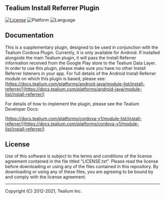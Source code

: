 ## Tealium Install Referrer Plugin

[![License](https://img.shields.io/badge/license-Proprietary-blue.svg?style=flat
           )](https://github.com/Tealium/cordova-plugin/blob/master/LICENSE.txt)
![Platform](https://img.shields.io/badge/platform-android-lightgrey.svg?style=flat
             )
![Language](https://img.shields.io/badge/language-javascript%20java-orange.svg)


## Documentation

This is a supplementary plugin, designed to be used in conjunction with the Tealium Cordova Plugin. Currently, it is only available for Android. If installed alongside the main Tealium plugin, it will pass the Install Referrer information received from the Google Play store to the Tealium Data Layer. In order to use this plugin, please make sure you have no other Install Referrer listeners in your app. For full details of the Android Install Referrer module on which this plugin is based, please see: [https://docs.tealium.com/platforms/android-java/module-list/install-referrer/](https://docs.tealium.com/platforms/android-java/module-list/install-referrer/)

For details of how to implement the plugin, please see the Tealium Developer Docs: 

[https://docs.tealium.com/platforms/cordova-v1/module-list/install-referrer/](https://docs.tealium.com/platforms/cordova-v1/module-list/install-referrer/)

## License

Use of this software is subject to the terms and conditions of the license agreement contained in the file titled "LICENSE.txt".  Please read the license before downloading or using any of the files contained in this repository. By downloading or using any of these files, you are agreeing to be bound by and comply with the license agreement.

 
---
Copyright (C) 2012-2021, Tealium Inc.